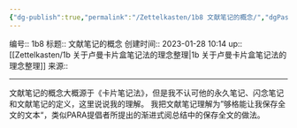 ```yaml
---
{"dg-publish":true,"permalink":"/Zettelkasten/1b8 文献笔记的概念/","dgPassFrontmatter":true}
---
```


编号:: 1b8
标题:: 文献笔记的概念
创建时间:: 2023-01-28 10:14
up:: [[Zettelkasten/1b 关于卢曼卡片盒笔记法的理念整理\|1b 关于卢曼卡片盒笔记法的理念整理]]
来源:: 

---

文献笔记的概念大概源于《卡片笔记法》，但是我不认可他的永久笔记、闪念笔记和文献笔记的定义，这里说说我的理解。
我把文献笔记理解为”够格能让我保存全文的文本“，类似PARA提倡者所提出的渐进式阅总结中的保存全文的做法。